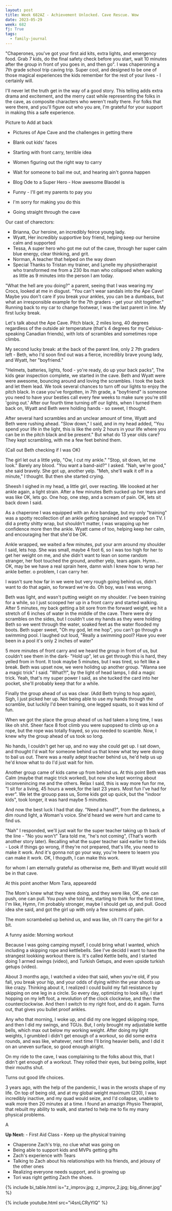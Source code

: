 ```yaml
---
layout: post
title: Week 682AZ - Achievement Unlocked. Cave Rescue. Wow
date: 2023-05-29
week: 682
fj: True
tags:
  - family-journal
---
```


"Chaperones, you've got your first aid kits, extra lights, and emergency food. Grab 7 kids, do the final safety check before you start, wait 10 minutes after the group in front of you goes in, and then go". I was chaperoning a 7th grade school trip caving trip. Super cool, and designed to be one of those magical experiences the kids remember for the rest of your lives - I certainly will.

I'll never let the truth get in the way of a good story. This telling adds extra drama and excitement, and the merry cast while representing the folks in the cave, as composite characters who weren't really there. For folks that were there, and you'll figure out who you are, I'm grateful for your support in making this a safe experience.

Picture to Add at back

- Pictures of Ape Cave and the challenges in getting there
- Blank out kids' faces

- Starting with front carry, terrible idea
- Women figuring out the right way to carry
- Wait for someone to bail me out, and hearing ain't gonna happen
- Blog Ode to a Super Hero - How awesome Blaodel is
- Funny - I'll get my parents to pay you
- I'm sorry for making you do this
- Going straight through the cave

Our cast of charectors:

- Brianna, Our heroine, an incredibly feirce young lady.
- Wyatt, Her incredibly supportive boy friend, helping keep our heroine calm and supported
- Tessa, A super hero who got me out of the cave, through her super calm blue energy, clear thinking, and grit.
- Norman, A teacher that helped on the way down
- Special Thanks to Tristan my trainer, and Lynelle my physiotherapist who transformed me from a 230 lbs man who collapsed when walking as little as 9 minutes into the person I am today.

"What the hell are you doing?" a parent, seeing that I was wearing my Crocs, looked at me in disgust. "You can't wear sandals into the Ape Cave! Maybe you don't care if you break your ankles, you can be a dumbass, but what an irresponsible example for the 7th graders - get your shit together." Running back to my car to change footwear, I was the last parent in line. My first lucky break.

Let's talk about the Ape Cave. Pitch black, 2 miles long, 40 degrees regardless of the outside air temperature (that's 4 degrees for my Celsius-speaking Canadian friends), with lots of scrambles and sometimes rope climbs.

My second lucky break: at the back of the parent line, only 2 7th graders left - Beth, who I'd soon find out was a fierce, incredibly brave young lady, and Wyatt, her "boyfriend."

"Helmets, batteries, lights, food - yo're ready, do up your back packs", The kids gear inspection complete, we started in the cave. Beth and Wyatt were were awesome, bouncing around and loving the scrambles. I took the back and let them lead. We took several chances to turn off our lights to enjoy the pitch black. In case you've forgotten, in 7th grade, a "boyfriend" is someone you need to have your besties call every few weeks to make sure you're still 'going out.' After our fourth time turning off our lights, when I turned them back on, Wyatt and Beth were holding hands - so sweet, I thought.

After several hard scrambles and an unclear amount of time, Wyatt and Beth were rushing ahead. "Slow down," I said, and in my head added, "You spend your life in the light, this is like the only 2 hours in your life where you can be in the pitch black and be present." But what do 13 year olds care? They kept scrambling, with me a few feet behind them.

(Call out Beth checking if I was OK)

The girl let out a little yelp, "Ow, I cut my ankle." "Stop, sit down, let me look." Barely any blood. "You want a band-aid?" I asked. "Nah, we're good," she said bravely. She got up, another yelp. "Meh, she'll walk it off in a minute," I thought. But then she started crying.

Sheesh I sighed in my head, a little girl, over reacting. We loooked at her ankle again, a light strain. After a few minutes Beth sucked up her tears and was like OK, lets go. One hop, one step, and a scream of pain. OK, lets sit back down I said.

As a chaperone I was equipped with an Ace bandage, but my only "training" was a spotty recollection of an ankle getting sprained and wrapped on TV. I did a pretty shitty wrap, but shouldn't matter, I was wrapping up her confidence more then the ankle. Wyatt came of too, helping keep her calm, and encouraging her that she'd be OK.

Ankle wrapped, we waited a few minutes, put your arm around my shoulder I said, lets hop. She was small, maybe 4 foot 6, so I was too high for her to get her weight on me, and she didn't want to lean on some random stranger, her foot touched the ground, another yelp, tears again. Hymn... OK, may be we have a real sprain here, damn wish I knew how to wrap her ankle better. o problem, I can carry her.

I wasn't sure how far in we were but very rough going behind us, didn't want to do that again, so forward we're do. Oh boy, was I was wrong.

Beth was light, and wasn't putting weight on my shoulder. I've been training for a while, so I just scooped her up in a front carry and started walking. After 5 minutes, my back getting a bit sore from the forward weight, we hit a stretch of 6 inches of water in the middle of the cave. There were dry scrambles on the sides, but I couldn't use my hands as they were holding Beth so we went through the water, soaked feet as the water flooded my boots. Beth super sweet, "Oh my god, let me hop", you can't go through a swimming pool. I laughed out loud, "Really a swimming pool? Have you ever been in a pool it's only 2 inches of water"

5 more minutes of front carry and we heard the group in front of us, but couldn't see them in the dark- "Hold up", let us get through this is hard, they yelled from in front. It took maybe 5 minutes, but I was tired, so felt like a break. Beth was upset now, we were holidng up another group. "Wanna see a magic trick" I said. "What?!", by the light of head lamps, I did a magic trick. Yeah, that's my super power I said, as she tucked the card into her pocket, she'll probably keep that for a while.

Finally the group ahead of us was clear. (Add Beth trying to hop again), Sigh, I just picked her up. Not being able to use my hands through the scramble, but luckily I'd been training, one legged squats, so it was kind of fun.

When we got the place the group ahead of us had taken a long time, I was like oh shit. Sheer face 8 foot climb you were supopsed to climb up on a rope, but the rope was totally frayed, so you needed to scamble. Now, I knew why the group ahead of us took so long.

No hands, I couldn't get her up, and no way she could get up. I sat down, and thought I'd wait for someone behind us that knew what tey were doing to bail us out. There was a really adept teacher behind us, he'd help us up he'd know what to do I'd just wait for him.

Another group came of kids came up from behind us. At this point Beth was Calm (maybe that magic trick worked), but now she kept worring about inconvenincing me and the others. Relax I said, this is way more fun for me, "I sit for a living, 45 hours a week,for the last 23 years. Most fun I've had for ever". We let the grouop pass us, Some kids got up quick, but the "indoor kids", took longer, it was hard maybe 5 minuttes.

And now the best luck I had that day. "Need a hand?", from the darkness, a dim round light, a Woman's voice. She'd heard we were hurt and came to find us.

"Nah" I responded, we'll just wait for the super teacher taking up th back of the line - "No you won't" Tara told me, "he's not coming", (That's worth another story later). Recalling what the super teacher said earlier to the kids - Look if things go wrong, if they're not prepared, that's life, you need to make it work. And it's gonna not go your way, you're heere to leaern you can make it work. OK, I thoguth, I can make this work.

for whom I am eternally grateful as otherwise me, Beth and Wyatt would still be in that cave.

At this point another Mom Tara, appearedd

The Mom's knew what they were doing, and they were like, OK, one can push, one can pull. You push she told me, starting to think for the first time, I'm like, Hymn, I'm probably stronger, maybe I should get up, and pull. Good idea she said, and got the girl up with only a few screams of pain.

The mom scrambeled up behind us, and was like, oh I'll carry the girl for a bit.

A funny aside: Morning workout

Because I was going camping myself, I could bring what I wanted, which including a skipping rope and kettlebells. See I've decidd I want to have the strangest lookking workout there is. It's called Kettle bells, and I started doing 1 armed swings (video), and Turkish Getups, and even upside turkish getups (video).

About 3 months ago, I watched a video that said, when you're old, if you fall, you break your hip, and your odds of dying within the year shoots up like crazy. Thinking about it, I realized I could build my fall resistance by skipping on one leg in a circle. So every day, optimizing to look silly, I start hopping on my left foot, a revolution of the clock clockwise, and then the counterclockwise. And then I switch to my right foot, and do it again. Turns out, that gives you bullet proof ankles.

Any who that morning, I woke up, and did my one legged skiipping rope, and then I did my swings, and TGUs. But, I only brought my adjustable kettle bells, which max out below my working weight. After doing my light weights, I grumbled i didn't get enough of a workout, so did some extra rounds, and was like, whatever, next time I'll bring heavier bells, and I did it on an uneven surface, so good enough alright.

On my ride to the cave, I was complaining to the folks about this, that I didn't get enough of a workout. They rolled their eyes, but being polite, kept their mouths shut.

Turns out good life choices.

3 years ago, with the help of the pandemic, I was in the wrosts shape of my life. On top of being old, and at my global weight maximum (230), I was incredibly inactive, and my quad would seize, and I'd collapse, unable to walk more then 20 minutes at a time. I found an amazign Physio Therapist, that rebuilt my ability to walk, and started to help me to fix my many physical problems.

A

**Up Next:** - First Aid Class - Keep up the physical training

- Chaperone Zach's trip, no clue what was going on
- Being able to support kids and MVPs getting gifts
- Zach's experience with Tears
- Talking to Zach about his relationships with his friends, and jelousy of the other ones
- Realizing everyone needs support, and is growing up
- Tori was right getting Zach the shoes.

{% include bi_table.html is="z_improv.jpg; z_improv_2.jpg; big_dinner.jpg" %}

{% include youtube.html src="i4snLCRyYIQ" %}
